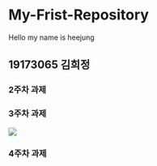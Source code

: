 # My-Frist-Repository
Hello my name is heejung
## 19173065 김희정
### 2주차 과제
### 3주차 과제
<img width="" height="" src=".Png/3task.png"></img>
### 4주차 과제
